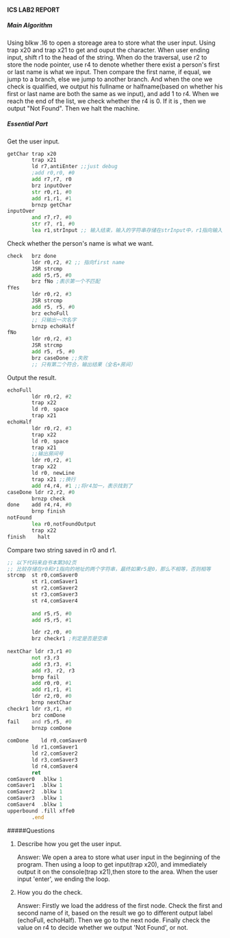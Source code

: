 #### ICS LAB2 REPORT

##### Main Algorithm

Using blkw .16 to open a storeage area to store what the user input. Using trap x20 and trap x21 to get and ouput the character. When user ending input, shift r1 to the head of the string. When do the traversal, use r2 to store the node pointer, use r4 to denote whether there exist a person's first or last name is what we input. Then compare the first name, if equal, we jump to a branch, else we jump to another branch. And when the one we check is qualified, we output his fullname or halfname(based on whether his first or last name are both the same as we input), and add 1 to r4. When we reach the end of the list, we check whether the r4 is 0. If it is , then we output "Not Found". Then we halt the machine.

##### Essential Part

Get the user input.

```asm
getChar trap x20
        trap x21
        ld r7,antiEnter ;;just debug
        ;add r0,r0, #0
        add r7,r7, r0
        brz inputOver
        str r0,r1, #0
        add r1,r1, #1
        brnzp getChar
inputOver 
        and r7,r7, #0
        str r7, r1, #0
        lea r1,strInput ;; 输入结束，输入的字符串存储在strInput中，r1指向输入的字符串
```

Check whether the person's name is what we want. 

```asm
check   brz done
	    ldr r0,r2, #2 ;; 指向first name
        JSR strcmp 
        add r5,r5, #0
        brz fNo ;表示第一个不匹配
fYes        
        ldr r0,r2, #3
        JSR strcmp
        add r5, r5, #0
        brz echoFull
        ;; 只输出一次名字
        brnzp echoHalf
fNo
        ldr r0,r2, #3
        JSR strcmp
        add r5, r5, #0
        brz caseDone ;;失败
        ;; 只有第二个符合，输出结果（全名+房间）
```

Output the result.

```asm
echoFull
        ldr r0,r2, #2
        trap x22
        ld r0, space
        trap x21
echoHalf
        ldr r0,r2, #3
        trap x22
        ld r0, space
        trap x21
        ;;输出房间号
        ldr r0,r2, #1
        trap x22
        ld r0, newLine
        trap x21 ;;换行
        add r4,r4, #1 ;;将r4加一，表示找到了
caseDone ldr r2,r2, #0
        brnzp check
done    add r4,r4, #0
        brnp finish
notFound 
        lea r0,notFoundOutput
        trap x22
finish    halt
```

Compare two string saved in r0 and r1.

```asm
;; 以下代码来自书本第302页
;; 比较存储在r0和r1指向的地址的两个字符串，最终如果r5是0，那么不相等，否则相等
strcmp  st r0,comSaver0
        st r1,comSaver1
        st r2,comSaver2
        st r3,comSaver3
        st r4,comSaver4
        
        and r5,r5, #0
        add r5,r5, #1

        ldr r2,r0, #0
	    brz checkr1 ;判定是否是空串
 
nextChar ldr r3,r1 #0
    	not r3,r3
    	add r3,r3, #1
    	add r3, r2, r3
    	brnp fail
    	add r0,r0, #1
    	add r1,r1, #1
    	ldr r2,r0, #0
    	brnp nextChar
checkr1 ldr r3,r1, #0
	    brz comDone
fail 	and r5,r5, #0
	    brnzp comDone
        
comDone    ld r0,comSaver0
        ld r1,comSaver1
        ld r2,comSaver2
        ld r3,comSaver3
        ld r4,comSaver4
        ret
comSaver0  .blkw 1
comSaver1  .blkw 1
comSaver2  .blkw 1
comSaver3  .blkw 1
comSaver4  .blkw 1
upperbound .fill xffe0
        .end
```



#####Questions

1. Describe how you get the user input.

   Answer: We open a area to store what user input in the beginning of the program. Then using a loop to get input(trap x20), and immediately output it on the console(trap x21),then store to the area. When the user input 'enter', we ending the loop.

2. How you do the check.

   Answer: Firstly we load the address of the first node. Check the first and second name of it, based on the result we go to different output label (echoFull, echoHalf). Then we go to the next node.  Finally check the value on r4 to decide whether we output 'Not Found', or not.










